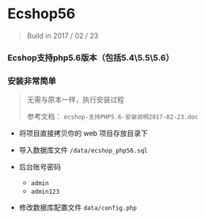 # Ecshop56
> Build in 2017 / 02 / 23



### Ecshop支持php5.6版本（包括5.4\5.5\5.6）


### 安装非常简单
> 无需与原本一样，执行安装过程
> 
> 参考文档： ```ecshop-支持PHP5.6-安装说明2017-02-23.doc```

+ 将项目直接拷贝你的 web 项目存放目录下 
+ 导入数据库文件 ```/data/ecshop_php56.sql```
+ 后台账号密码 
	
	+ ```admin```  
	+ ```admin123```

+ 修改数据库配置文件  ```data/config.php```  

